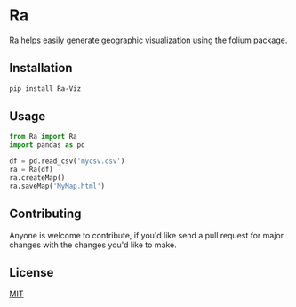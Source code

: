 # Ra
Ra helps easily generate geographic visualization using the folium package.

## Installation

```bash
pip install Ra-Viz
```

## Usage
```python
from Ra import Ra
import pandas as pd

df = pd.read_csv('mycsv.csv')
ra = Ra(df)
ra.createMap()
ra.saveMap('MyMap.html')
```
## Contributing
Anyone is welcome to contribute, if you'd like send a pull request for major changes with the changes you'd like to make.

## License
[MIT](https://choosealicense.com/licenses/mit/)

